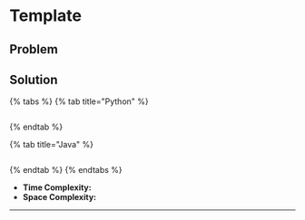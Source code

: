# Template

## Problem





## Solution&#x20;

{% tabs %}
{% tab title="Python" %}
```python
```
{% endtab %}

{% tab title="Java" %}
```java
```
{% endtab %}
{% endtabs %}

* **Time Complexity:**
* **Space Complexity:**

****
